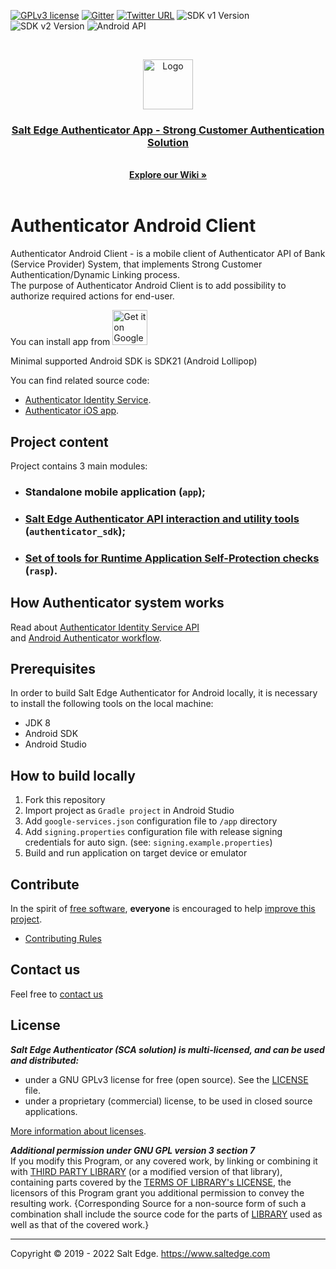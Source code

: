 [![GPLv3 license](https://img.shields.io/badge/License-GPLv3-blue.svg)](http://perso.crans.org/besson/LICENSE.html)
[![Gitter](https://badges.gitter.im/Salt-Edge/authenticator.svg)](https://gitter.im/Salt-Edge/authenticator?utm_source=badge&utm_medium=badge&utm_campaign=pr-badge)
[![Twitter URL](https://img.shields.io/twitter/url/https/twitter.com/fold_left.svg?style=social&label=Follow%20%40saltedge)](http://twitter.com/saltedge)
![SDK v1 Version](https://img.shields.io/endpoint?url=https%3A%2F%2Fraw.githubusercontent.com%2Fsaltedge%2Fsca-authenticator-android%2Fmaster%2Fauthenticator_sdk_v1%2Fbadge_version.json)
![SDK v2 Version](https://img.shields.io/endpoint?url=https%3A%2F%2Fraw.githubusercontent.com%2Fsaltedge%2Fsca-authenticator-android%2Fmaster%2Fauthenticator_sdk_v2%2Fbadge_version.json)
![Android API](https://img.shields.io/endpoint?logo=android&url=https%3A%2F%2Fraw.githubusercontent.com%2Fsaltedge%2Fsca-authenticator-android%2Fmaster%2Fauthenticator_sdk_v2%2Fbadge_android.json)

<br />
<p align="center">
  <img src="docs/authenticator_android_logo.png" alt="Logo" width="80" height="80">
  <h3 align="center">
    <a href="https://www.saltedge.com/products/strong_customer_authentication">
    Salt Edge Authenticator App - Strong Customer Authentication Solution
    </a>
  </h3>
  <p align="center">
    <br />
    <a href="https://github.com/saltedge/sca-identity-service-example/wiki"><strong>Explore our Wiki »</strong></a>
    <br />
    <br />
  </p>
</p>

# Authenticator Android Client  

Authenticator Android Client - is a mobile client of Authenticator API of Bank (Service Provider) System, that implements Strong Customer Authentication/Dynamic Linking process.  
The purpose of Authenticator Android Client is to add possibility to authorize required actions for end-user.

You can install app from 
<a href='https://play.google.com/store/apps/details?id=com.saltedge.authenticator'>
    <img src='https://raw.githubusercontent.com/saltedge/sca-identity-service-example/master/docs/images/google-play-badge.png' alt='Get it on Google Play' height="56px"/>
</a> 

Minimal supported Android SDK is SDK21 (Android Lollipop)   

You can find related source code: 
  * [Authenticator Identity Service](https://github.com/saltedge/sca-identity-service-example).
  * [Authenticator iOS app](https://github.com/saltedge/sca-authenticator-ios).  

## Project content

Project contains 3 main modules: 
* ### Standalone mobile application (`app`);
* ### [Salt Edge Authenticator API interaction and utility tools](/authenticator_sdk/README.md) (`authenticator_sdk`);
* ### [Set of tools for Runtime Application Self-Protection checks](/rasp/README.md) (`rasp`). 

## How Authenticator system works

Read about [Authenticator Identity Service API](https://github.com/saltedge/sca-identity-service-example/blob/master/docs/IDENTITY_SERVICE_API.md)  
and [Android Authenticator workflow](docs/WORKFLOW.md).

## Prerequisites
In order to build Salt Edge Authenticator for Android locally, it is necessary to install the following tools on the local machine:

* JDK 8
* Android SDK
* Android Studio

## How to build locally

1. Fork this repository
2. Import project as `Gradle project` in Android Studio
3. Add `google-services.json` configuration file to `/app` directory
4. Add `signing.properties` configuration file with release signing credentials for auto sign. (see: `signing.example.properties`) 
5. Build and run application on target device or emulator

## Contribute

In the spirit of [free software][free-sw], **everyone** is encouraged to help [improve this project](./CONTRIBUTING.md).

* [Contributing Rules](./CONTRIBUTING.md)  

[free-sw]: http://www.fsf.org/licensing/essays/free-sw.html

## Contact us

Feel free to [contact us](https://www.saltedge.com/pages/contact_support)

## License

***Salt Edge Authenticator (SCA solution) is multi-licensed, and can be used and distributed:***
- under a GNU GPLv3 license for free (open source). See the [LICENSE](LICENSE.txt) file.
- under a proprietary (commercial) license, to be used in closed source applications. 
  
[More information about licenses](https://github.com/saltedge/sca-identity-service-example/wiki/Multi-license).  
  
***Additional permission under GNU GPL version 3 section 7***  
If you modify this Program, or any covered work, by linking or combining it with [THIRD PARTY LIBRARY](THIRD_PARTY_NOTICES.md) (or a modified version of that library), containing parts covered by the [TERMS OF LIBRARY's LICENSE](THIRD_PARTY_NOTICES.md), the licensors of this Program grant you additional permission to convey the resulting work. {Corresponding Source for a non-source form of such a combination shall include the source code for the parts of [LIBRARY](THIRD_PARTY_NOTICES.md) used as well as that of the covered work.}        
  
___
Copyright © 2019 - 2022 Salt Edge. https://www.saltedge.com  

